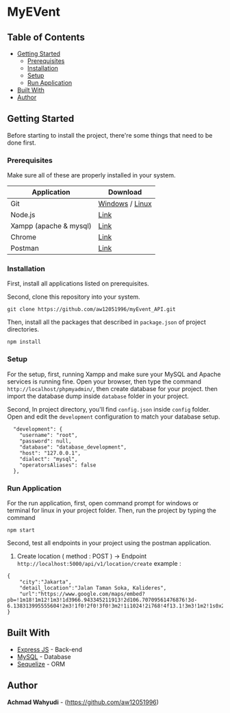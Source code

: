 # MyEVent

## Table of Contents

- [Getting Started](#getting-started)
  - [Prerequisites](#prerequisites)
  - [Installation](#installation)
  - [Setup](#setup)
  - [Run Application](#run-application)
- [Built With](#built-with)
- [Author](#author)

## Getting Started

Before starting to install the project, there're some things that need to be done first.

### Prerequisites

Make sure all of these are properly installed in your system.

| Application             | Download                                                                            |
| ----------------------- | ----------------------------------------------------------------------------------- |
| Git                     | [Windows](https://gitforwindows.org/) / [Linux](https://git-scm.com/download/linux) |
| Node.js                 | [Link](https://nodejs.org/en/download/)                                             |
| Xampp (apache & mysql)  | [Link](https://www.apachefriends.org/www.apachefriends.org)                         |
| Chrome                  | [Link](https://www.google.co.id/chrome/)                                            |
| Postman                 | [Link](https://www.getpostman.com/downloads/)                                       |

### Installation

First, install all applications listed on prerequisites.

Second, clone this repository into your system.

```
git clone https://github.com/aw12051996/myEvent_API.git
```

Then, install all the packages that described in `package.json` of project directories.

```
npm install
```

### Setup

For the setup, first, running Xampp and make sure your MySQL and Apache services is running fine. Open your browser, then type the command `http://localhost/phpmyadmin/`, then create database for your project. then import the database dump inside `database` folder in your project.

Second, In project directory, you'll find `config.json` inside `config` folder. Open and edit the `development` configuration to match your database setup.

```
  "development": {
    "username": "root",
    "password": null,
    "database": "database_development",
    "host": "127.0.0.1",
    "dialect": "mysql",
    "operatorsAliases": false
  },
```

### Run Application

For the run application, first, open command prompt for windows or terminal for linux in your project folder.
Then, run the project by typing the command

```
npm start
```
Second, test all endpoints in your project using the postman application.
1. Create location ( method : POST ) -> Endpoint `http://localhost:5000/api/v1/location/create`
example :
```
{ 
	"city":"Jakarta",
	"detail_location":"Jalan Taman Soka, Kalideres",
	"url":"https://www.google.com/maps/embed?pb=!1m18!1m12!1m3!1d3966.943345211913!2d106.70709561476876!3d-6.138313995555604!2m3!1f0!2f0!3f0!3m2!1i1024!2i768!4f13.1!3m3!1m2!1s0x2e6a02a7e9312fdf%3A0x6b712179d2899023!2sJl.%20Taman%20Soka%2C%20Pegadungan%2C%20Kec.%20Kalideres%2C%20Kota%20Jakarta%20Barat%2C%20Daerah%20Khusus%20Ibukota%20Jakarta%2011830!5e0!3m2!1sid!2sid!4v1579530682245!5m2!1sid!2sid"
}
```

## Built With

- [Express JS](https://expressjs.com) - Back-end
- [MySQL](https://www.mysql.com) - Database
- [Sequelize](https://sequelize.org) - ORM

## Author

**Achmad Wahyudi** - (https://github.com/aw12051996)

